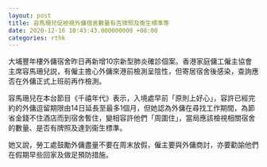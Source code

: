 ```yaml
---
layout: post
title: 容馬珊兒促檢視外傭宿舍數量有否牌照及衞生標準等
date: 2020-12-16 10:43:43.000000000 +08:00
categories: rthk
---
```


大埔豐年樓外傭宿舍昨日再新增10宗新型肺炎確診個案。香港家庭傭工僱主協會主席容馬珊兒説，有僱主擔心外傭來港前檢測呈陰性，但寄居宿舍後感染，查詢應否在外傭正式上班前再作檢測。

容馬珊兒在本台節目《千禧年代》表示，入境處早前「原則上好心」，容許已經完約的外傭逗留期限由14日延長至最多1個月，但她認為外傭在尋找工作期間，為節省金錢不住酒店而到宿舍暫住，變相容許他們「周圍住」，當局應該檢視相關宿舍的數量、是否有牌照及達到衞生標準。

她又說，勞工處鼓勵外傭盡量不要在周末放假，僱主要與外傭商討，亦要勸諭他們在假期早些回家及做足預防措施。
